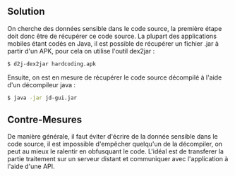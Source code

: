## Solution

On cherche des données sensible dans le code source, la première étape doit donc être de récupérer ce code source. La plupart des applications mobiles étant codés en Java, il est possible de récupérer un fichier .jar à partir d'un APK, pour cela on utilise l'outil dex2jar :

```sh
$ d2j-dex2jar hardcoding.apk
```

Ensuite, on est en mesure de récupérer le code source décompilé à l'aide d'un décompileur java :

```sh
$ java -jar jd-gui.jar
```

## Contre-Mesures

De manière générale, il faut éviter d'écrire de la donnée sensible dans le code source, il est impossible d'empêcher quelqu'un de la décompiler, on peut au mieux le ralentir en obfusquant le code. L'idéal est de transferer la partie traitement sur un serveur distant et communiquer avec l'application à l'aide d'une API.
